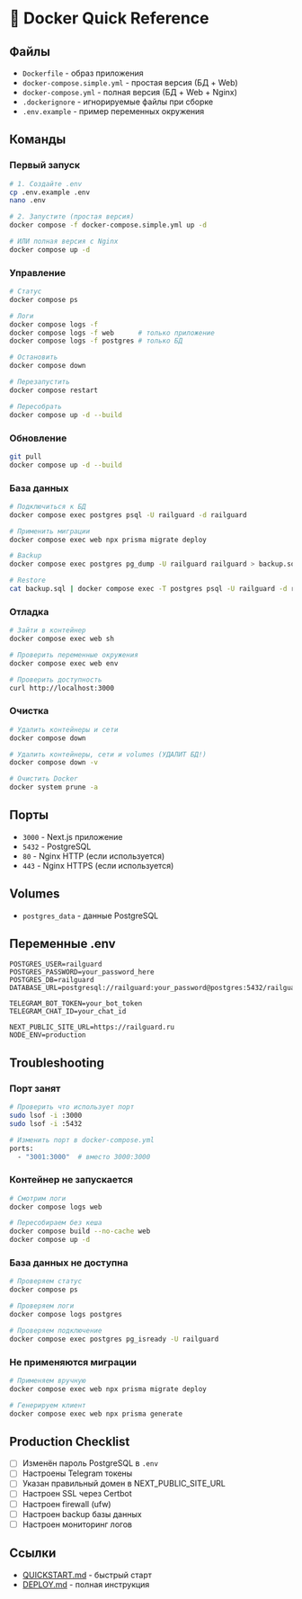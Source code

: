 # 🐳 Docker Quick Reference

## Файлы

- `Dockerfile` - образ приложения
- `docker-compose.simple.yml` - простая версия (БД + Web)
- `docker-compose.yml` - полная версия (БД + Web + Nginx)
- `.dockerignore` - игнорируемые файлы при сборке
- `.env.example` - пример переменных окружения

## Команды

### Первый запуск

```bash
# 1. Создайте .env
cp .env.example .env
nano .env

# 2. Запустите (простая версия)
docker compose -f docker-compose.simple.yml up -d

# ИЛИ полная версия с Nginx
docker compose up -d
```

### Управление

```bash
# Статус
docker compose ps

# Логи
docker compose logs -f
docker compose logs -f web      # только приложение
docker compose logs -f postgres # только БД

# Остановить
docker compose down

# Перезапустить
docker compose restart

# Пересобрать
docker compose up -d --build
```

### Обновление

```bash
git pull
docker compose up -d --build
```

### База данных

```bash
# Подключиться к БД
docker compose exec postgres psql -U railguard -d railguard

# Применить миграции
docker compose exec web npx prisma migrate deploy

# Backup
docker compose exec postgres pg_dump -U railguard railguard > backup.sql

# Restore
cat backup.sql | docker compose exec -T postgres psql -U railguard -d railguard
```

### Отладка

```bash
# Зайти в контейнер
docker compose exec web sh

# Проверить переменные окружения
docker compose exec web env

# Проверить доступность
curl http://localhost:3000
```

### Очистка

```bash
# Удалить контейнеры и сети
docker compose down

# Удалить контейнеры, сети и volumes (УДАЛИТ БД!)
docker compose down -v

# Очистить Docker
docker system prune -a
```

## Порты

- `3000` - Next.js приложение
- `5432` - PostgreSQL
- `80` - Nginx HTTP (если используется)
- `443` - Nginx HTTPS (если используется)

## Volumes

- `postgres_data` - данные PostgreSQL

## Переменные .env

```env
POSTGRES_USER=railguard
POSTGRES_PASSWORD=your_password_here
POSTGRES_DB=railguard
DATABASE_URL=postgresql://railguard:your_password@postgres:5432/railguard

TELEGRAM_BOT_TOKEN=your_bot_token
TELEGRAM_CHAT_ID=your_chat_id

NEXT_PUBLIC_SITE_URL=https://railguard.ru
NODE_ENV=production
```

## Troubleshooting

### Порт занят
```bash
# Проверить что использует порт
sudo lsof -i :3000
sudo lsof -i :5432

# Изменить порт в docker-compose.yml
ports:
  - "3001:3000"  # вместо 3000:3000
```

### Контейнер не запускается
```bash
# Смотрим логи
docker compose logs web

# Пересобираем без кеша
docker compose build --no-cache web
docker compose up -d
```

### База данных не доступна
```bash
# Проверяем статус
docker compose ps

# Проверяем логи
docker compose logs postgres

# Проверяем подключение
docker compose exec postgres pg_isready -U railguard
```

### Не применяются миграции
```bash
# Применяем вручную
docker compose exec web npx prisma migrate deploy

# Генерируем клиент
docker compose exec web npx prisma generate
```

## Production Checklist

- [ ] Изменён пароль PostgreSQL в `.env`
- [ ] Настроены Telegram токены
- [ ] Указан правильный домен в NEXT_PUBLIC_SITE_URL
- [ ] Настроен SSL через Certbot
- [ ] Настроен firewall (ufw)
- [ ] Настроен backup базы данных
- [ ] Настроен мониторинг логов

## Ссылки

- [QUICKSTART.md](./QUICKSTART.md) - быстрый старт
- [DEPLOY.md](./DEPLOY.md) - полная инструкция
